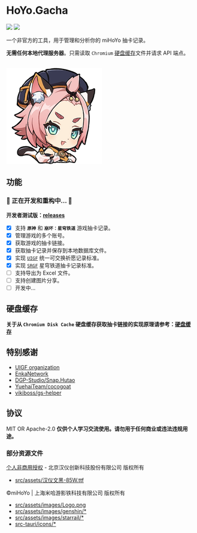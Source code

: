 # HoYo.Gacha

<p>
<a href="https://github.com/lgou2w/HoYo.Gacha/actions"><img src="https://img.shields.io/github/actions/workflow/status/lgou2w/HoYo.Gacha/build.yml?branch=main&logo=github&style=flat-square"/></a>
<a href="https://github.com/lgou2w/HoYo.Gacha/releases"><img src="https://img.shields.io/github/v/release/lgou2w/HoYo.Gacha?logo=github&style=flat-square&include_prereleases" /></a>
</p>

一个非官方的工具，用于管理和分析你的 miHoYo 抽卡记录。

**无需任何本地代理服务器**。只需读取 `Chromium` [硬盘缓存](DiskCache/README.md)文件并请求 API 端点。

<br />
<img src="src-tauri/icons/icon.png" style="width:256px;" />

## 功能

### 🚧 正在开发和重构中... 🚧

**开发者测试版：[releases](https://github.com/lgou2w/HoYo.Gacha/releases)**

- [x] 支持 **`原神`** 和 **`崩坏：星穹铁道`** 游戏抽卡记录。
- [x] 管理游戏的多个账号。
- [x] 获取游戏的抽卡链接。
- [x] 获取抽卡记录并保存到本地数据库文件。
- [x] 实现 [`UIGF`](https://uigf.org/zh/standards/UIGF.html) 统一可交换祈愿记录标准。
- [x] 实现 [`SRGF`](https://uigf.org/zh/standards/SRGF.html) 星穹铁道抽卡记录标准。
- [ ] 支持导出为 Excel 文件。
- [ ] 支持创建图片分享。
- [ ] 开发中...

## 硬盘缓存

**关于从 `Chromium Disk Cache` 硬盘缓存获取抽卡链接的实现原理请参考：[硬盘缓存](DiskCache/README.md)**

## 特别感谢

* [UIGF organization](https://uigf.org)
* [EnkaNetwork](https://github.com/EnkaNetwork)
* [DGP-Studio/Snap.Hutao](https://github.com/DGP-Studio/Snap.Hutao)
* [YuehaiTeam/cocogoat](https://github.com/YuehaiTeam/cocogoat)
* [vikiboss/gs-helper](https://github.com/vikiboss/gs-helper)

## 协议

MIT OR Apache-2.0 **仅供个人学习交流使用。请勿用于任何商业或违法违规用途。**

### 部分资源文件

[个人非商用授权](https://www.hanyi.com.cn/faq-doc-1) - 北京汉仪创新科技股份有限公司 版权所有

* [src/assets/汉仪文黑-85W.ttf](src/assets/%E6%B1%89%E4%BB%AA%E6%96%87%E9%BB%91-85W.ttf)

©miHoYo | 上海米哈游影铁科技有限公司 版权所有

* [src/assets/images/Logo.png](src/assets/images/Logo.png)
* [src/assets/images/genshin/*](src/assets/images/genshin)
* [src/assets/images/starrail/*](src/assets/images/starrail)
* [src-tauri/icons/*](src-tauri/icons/)
